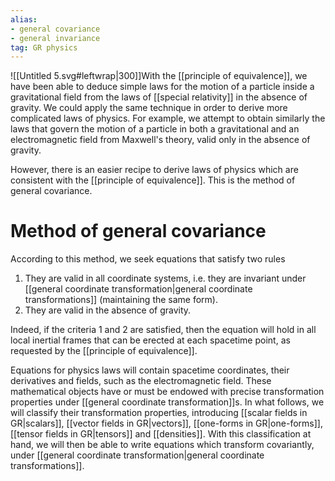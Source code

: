 ```yaml
---
alias:
- general covariance
- general invariance
tag: GR physics
---
```

![[Untitled 5.svg#leftwrap|300]]With the [[principle of equivalence]], we have been able to deduce simple laws for the motion of a particle inside a gravitational field from the laws of [[special relativity]] in the absence of gravity. We could apply the same technique in order to derive more complicated laws of physics. For example, we attempt to obtain similarly the laws that govern the motion of a particle in both a gravitational and an electromagnetic field from Maxwell's theory, valid only in the absence of gravity.

However, there is an easier recipe to derive laws of physics which are consistent with the [[principle of equivalence]]. This is the method of general covariance. 

# Method of general covariance
According to this method, we seek equations that satisfy two rules
1. They are valid in all coordinate systems, i.e. they are invariant under [[general coordinate transformation|general coordinate transformations]] (maintaining the same form).
2. They are valid in the absence of gravity.

Indeed, if the criteria 1 and 2 are satisfied, then the equation will hold in all local inertial frames that can be erected at each spacetime point, as requested by the [[principle of equivalence]].

Equations for physics laws will contain spacetime coordinates, their derivatives and fields, such as the electromagnetic field. These mathematical objects have or must be endowed with precise transformation properties under [[general coordinate transformation]]s. In what follows, we will classify their transformation properties, introducing [[scalar fields in GR|scalars]], [[vector fields in GR|vectors]], [[one-forms in GR|one-forms]], [[tensor fields in GR|tensors]] and [[densities]]. With this classification at hand, we will then be able to write equations which transform covariantly, under [[general coordinate transformation|general coordinate transformations]].